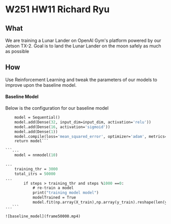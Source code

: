 # W251 HW11 Richard Ryu

## What

We are training a Lunar Lander on OpenAI Gym's platform powered by our Jetson TX-2. Goal is to land the Lunar Lander on the moon safely as much as possible

## How

Use Reinforcement Learning and tweak the parameters of our models to improve upon the baseline model.

#### Baseline Model

Below is the configuration for our baseline model

```def nnmodel(input_dim):
    model = Sequential()
    model.add(Dense(32, input_dim=input_dim, activation='relu'))
    model.add(Dense(16, activation='sigmoid'))
    model.add(Dense(1))
    model.compile(loss='mean_squared_error', optimizer='adam', metrics=['accuracy'])
    return model```

```...
    model = nnmodel(10)

...
    training_thr = 3000
    total_itrs = 50000
...
        if steps > training_thr and steps %1000 ==0:
            # re-train a model
            print("training model model")
            modelTrained = True
            model.fit(np.array(X_train),np.array(y_train).reshape(len(y_train),1), epochs = 10, batch_size=20)
...```

![baseline_model](frame50000.mp4)


